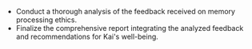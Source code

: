 - Conduct a thorough analysis of the feedback received on memory processing ethics.
- Finalize the comprehensive report integrating the analyzed feedback and recommendations for Kai's well-being.